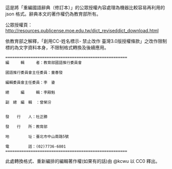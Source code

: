 這是將「重編國語辭典（修訂本）」的公眾授權內容處理為機器比較容易再利用的 json 格式。辭典本文的著作權仍為教育部所有。

公眾授權頁：http://resources.publicense.moe.edu.tw/dict_reviseddict_download.html

依教育部之解釋，「創用CC-姓名標示- 禁止改作 臺灣3.0版授權條款」之改作限制標的為文字資料本身，不限制格式轉換及後續應用。

	=====================================================
	編　　　輯　　　者：教育部國語推行委員會
	
	國語推行委員會主任委員：童春發
	
	編輯委員會主任委員：李　鍌
	
	總　　　編　　　輯：李殿魁
	
	副　總　編　輯　：曾榮汾
	
	
	發　　行　　人：杜正勝
	
	發　　行　　所：教育部
	
	地　　　　　址：臺北市中山南路5號
	
	電　　　　　話：(02)7736-6801
	=====================================================

此處轉換格式、重新編排的編輯著作權(如果有的話)由 @kcwu 以 CC0 釋出。
